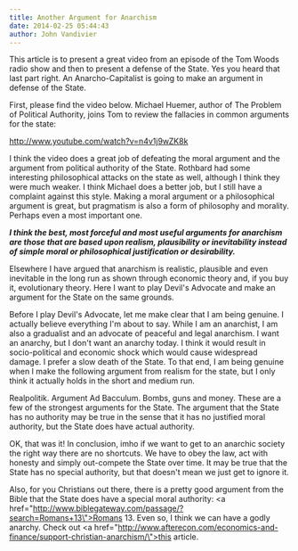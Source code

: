 ```yaml
---
title: Another Argument for Anarchism
date: 2014-02-25 05:44:43
author: John Vandivier
---
```




This article is to present a great video from an episode of the Tom Woods radio show and then to present a defense of the State. Yes you heard that last part right. An Anarcho-Capitalist is going to make an argument in defense of the State.

First, please find the video below. Michael Huemer, author of The Problem of Political Authority, joins Tom to review the fallacies in common arguments for the state:

http://www.youtube.com/watch?v=n4v1j9wZK8k

I think the video does a great job of defeating the moral argument and the argument from political authority of the State. Rothbard had some interesting philosophical attacks on the state as well, although I think they were much weaker. I think Michael does a better job, but I still have a complaint against this style. Making a moral argument or a philosophical argument is great, but pragmatism is also a form of philosophy and morality. Perhaps even a most important one.

<em><strong>I think the best, most forceful and most useful arguments for anarchism are those that are based upon realism, plausibility or inevitability instead of simple moral or philosophical justification or desirability.</strong></em>

Elsewhere I have argued that anarchism is realistic, plausible and even inevitable in the long run as shown through economic theory and, if you buy it, evolutionary theory. Here I want to play Devil's Advocate and make an argument for the State on the same grounds.

Before I play Devil's Advocate, let me make clear that I am being genuine. I actually believe everything I'm about to say. While I am an anarchist, I am also a gradualist and an advocate of peaceful and legal anarchism. I want an anarchy, but I don't want an anarchy today. I think it would result in socio-political and economic shock which would cause widespread damage. I prefer a slow death of the State. To that end, I am being genuine when I make the following argument from realism for the state, but I only think it actually holds in the short and medium run.

Realpolitik. Argument Ad Bacculum. Bombs, guns and money. These are a few of the strongest arguments for the State. The argument that the State has no authority may be true in the sense that it has no justified moral authority, but the State does have actual authority.

OK, that was it! In conclusion, imho if we want to get to an anarchic society the right way there are no shortcuts. We have to obey the law, act with honesty and simply out-compete the State over time. It may be true that the State has no special authority, but that doesn't mean we just get to ignore it.

Also, for you Christians out there, there is a pretty good argument from the Bible that the State does have a special moral authority: <a href=\"http://www.biblegateway.com/passage/?search=Romans+13\">Romans 13</a>. Even so, I think we can have a godly anarchy. Check out <a href=\"http://www.afterecon.com/economics-and-finance/support-christian-anarchism/\">this article</a>.